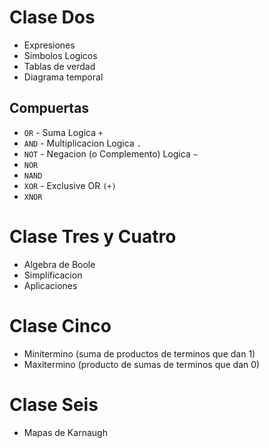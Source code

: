 # Clase Dos

* Expresiones
* Simbolos Logicos
* Tablas de verdad
* Diagrama temporal

## Compuertas
* `OR` - Suma Logica `+`
* `AND` - Multiplicacion Logica `.`
* `NOT` - Negacion (o Complemento) Logica `~`
* `NOR`
* `NAND`
* `XOR` - Exclusive OR `(+)`
* `XNOR`

# Clase Tres y Cuatro

* Algebra de Boole
* Simplificacion
* Aplicaciones

# Clase Cinco

* Minitermino (suma de productos de terminos que dan 1)
* Maxitermino (producto de sumas de terminos que dan 0)

# Clase Seis

* Mapas de Karnaugh
